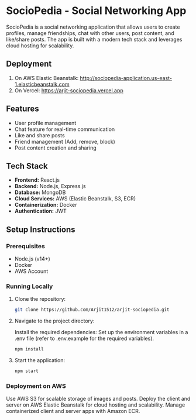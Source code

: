 # SocioPedia - Social Networking App

SocioPedia is a social networking application that allows users to create profiles, manage friendships, chat with other users, post content, and like/share posts. The app is built with a modern tech stack and leverages cloud hosting for scalability.

## Deployment
1. On AWS Elastic Beanstalk: http://sociopedia-application.us-east-1.elasticbeanstalk.com
2. On Vercel: https://arjit-sociopedia.vercel.app

## Features
- User profile management
- Chat feature for real-time communication
- Like and share posts
- Friend management (Add, remove, block)
- Post content creation and sharing

## Tech Stack
- **Frontend:** React.js
- **Backend:** Node.js, Express.js
- **Database:** MongoDB
- **Cloud Services:** AWS (Elastic Beanstalk, S3, ECR)
- **Containerization:** Docker
- **Authentication:** JWT

## Setup Instructions

### Prerequisites
- Node.js (v14+)
- Docker
- AWS Account

### Running Locally

1. Clone the repository:
   ```bash
   git clone https://github.com/Arjit1512/arjit-sociopedia.git
2. Navigate to the project directory:

   Install the required dependencies:
   Set up the environment variables in a .env file (refer to .env.example for the required variables).
   ```bash
   npm install

3. Start the application:
   ```bash
   npm start

### Deployment on AWS
Use AWS S3 for scalable storage of images and posts.
Deploy the client and server on AWS Elastic Beanstalk for cloud hosting and scalability.
Manage containerized client and server apps with Amazon ECR.
